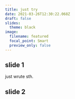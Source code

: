 ```yaml
---
title: just try
date: 2021-03-26T12:30:22.068Z
draft: false
slides:
  theme: black
image:
  filename: featured
  focal_point: Smart
  preview_only: false
---
```

## slide 1

just wrute sth.



## slide 2